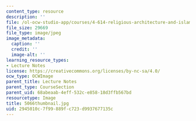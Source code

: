 ```yaml
---
content_type: resource
description: ''
file: /ol-ocw-studio-app/courses/4-614-religious-architecture-and-islamic-cultures-fall-2002/2945010c7f99889fc723d9937677135c_5066thumbnail.jpg
file_size: 29669
file_type: image/jpeg
image_metadata:
  caption: ''
  credit: ''
  image-alt: ''
learning_resource_types:
- Lecture Notes
license: https://creativecommons.org/licenses/by-nc-sa/4.0/
ocw_type: OCWImage
parent_title: Lecture Notes
parent_type: CourseSection
parent_uid: 68abeaab-4eff-532c-e858-18d3ffb567bd
resourcetype: Image
title: 5066thumbnail.jpg
uid: 2945010c-7f99-889f-c723-d9937677135c
---
```

